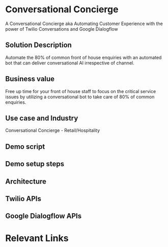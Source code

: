 # Conversational Concierge
A Conversational Concierge aka Automating Customer Experience with the power of Twilio Conversations and Google Dialogflow

## Solution Description
Automate the 80% of common front of house enquiries with an automated bot that can deliver conversational AI irrespective of channel. 

## Business value
Free up time for your front of house staff to focus on the critical service issues by utilizing a conversational bot to take care of 80% of common enquiries. 

## Use case and Industry
Conversational Concierge - Retail/Hospitality




## Demo script





## Demo setup steps


## Architecture





## Twilio APIs



## Google Dialogflow APIs



# Relevant Links